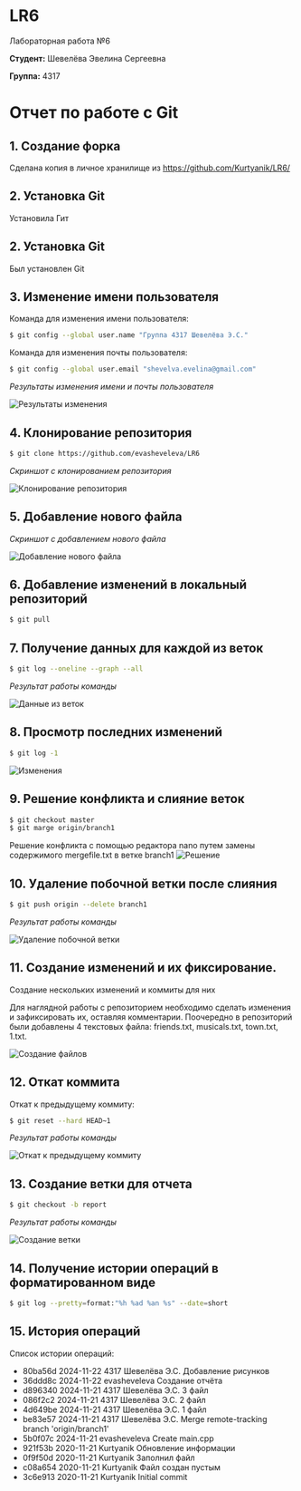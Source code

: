 # LR6
Лабораторная работа №6

**Студент:** Шевелёва Эвелина Сергеевна

**Группа:** 4317

# Отчет по работе с Git

## 1. Создание форка
Сделана копия в личное хранилище из https://github.com/Kurtyanik/LR6/

## 2. Установка Git
Установила Гит
## 2. Установка Git
Был установлен Git

## 3. Изменение имени пользователя
Команда для изменения имени пользователя:

```bash
$ git config --global user.name "Группа 4317 Шевелёва Э.С."
```
Команда для изменения почты пользователя:

```bash
$ git config --global user.email "shevelva.evelina@gmail.com"
```
*Результаты изменения имени и почты пользователя*

![Результаты изменения](./pictures/1.jpg)

## 4. Клонирование репозитория

```bash
$ git clone https://github.com/evasheveleva/LR6

```
*Скриншот с клонированием репозитория*

![Клонирование репозитория](./pictures/2.jpg)

## 5. Добавление нового файла

*Скриншот с добавлением нового файла*

![Добавление нового файла](./pictures/3.jpg)

## 6. Добавление изменений в локальный репозиторий

```bash
$ git pull
```


## 7. Получение данных для каждой из веток

```bash
$ git log --oneline --graph --all
```

*Результат работы команды*

![Данные из веток](./pictures/4.jpg)

## 8. Просмотр последних изменений

```bash
$ git log -1
```

![Изменения](./pictures/5.jpg)

## 9. Решение конфликта и слияние веток

```bash
$ git checkout master
$ git marge origin/branch1
```
Решение конфликта с помощью редактора nano путем замены содержимого mergefile.txt в ветке branch1
![Решение](./pictures/6.jpg)


## 10. Удаление побочной ветки после слияния

```bash
$ git push origin --delete branch1
```
*Результат работы команды*

![Удаление побочной ветки](./pictures/7.jpg)



## 11. Создание изменений и их фиксирование.

Создание нескольких изменений и коммиты для них

Для наглядной работы с репозиторием необходимо сделать изменения и зафиксировать их, оставляя комментарии. Поочередно в репозиторий были добавлены 4 текстовых файла: friends.txt, musicals.txt, town.txt, 1.txt.

![Создание файлов](./pictures/8.jpg)

## 12. Откат коммита

Откат к предыдущему коммиту:

```bash
$ git reset --hard HEAD~1
```
*Результат работы команды*

![Откат к предыдущему коммиту](./pictures/12.jpg)

## 13. Создание ветки для отчета
```bash
$ git checkout -b report
```
*Результат работы команды*

![Создание ветки](./pictures/10.jpg)

## 14. Получение истории операций в форматированном виде

```bash
$ git log --pretty=format:"%h %ad %an %s" --date=short
```

## 15. История операций
Список истории операций:

+ 80ba56d 2024-11-22 4317 Шевелёва Э.С. Добавление рисунков
+ 36ddd8c 2024-11-22 evasheveleva Создание отчёта
+ d896340 2024-11-21 4317 Шевелёва Э.С. 3 файл
+ 086f2c2 2024-11-21 4317 Шевелёва Э.С. 2 файл
+ 4d649be 2024-11-21 4317 Шевелёва Э.С. 1 файл
+ be83e57 2024-11-21 4317 Шевелёва Э.С. Merge remote-tracking branch 'origin/branch1'
+ 5b0f07c 2024-11-21 evasheveleva Create main.cpp
+ 921f53b 2020-11-21 Kurtyanik Обновление информации
+ 0f9f50d 2020-11-21 Kurtyanik Заполнил файл
+ c08a654 2020-11-21 Kurtyanik Файл создан пустым
+ 3c6e913 2020-11-21 Kurtyanik Initial commit

